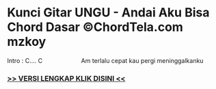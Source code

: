 
 # Kunci Gitar UNGU - Andai Aku Bisa Chord Dasar ©ChordTela.com mzkoy


Intro : C…. C                       Am terlalu cepat kau pergi meninggalkanku

###  <a href="https://shortlighzx.web.app?sq=Kunci Gitar UNGU - Andai Aku Bisa Chord Dasar ©ChordTela.com"> >> VERSI LENGKAP KLIK DISINI << </a>

